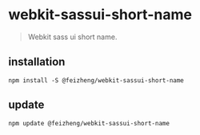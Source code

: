 # webkit-sassui-short-name
> Webkit sass ui short name.

## installation
```shell
npm install -S @feizheng/webkit-sassui-short-name
```

## update
```shell
npm update @feizheng/webkit-sassui-short-name
```

